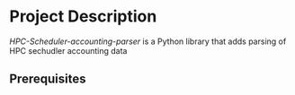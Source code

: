 <h1>Project Description</h1>

<em>HPC-Scheduler-accounting-parser</em> is a Python library that adds parsing of HPC sechudler accounting data 

<h2>Prerequisites</h2>
